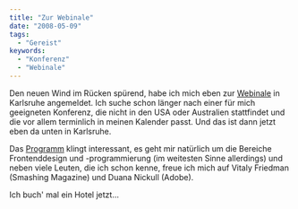 ```yaml
---
title: "Zur Webinale"
date: "2008-05-09"
tags:
  - "Gereist"
keywords:
  - "Konferenz"
  - "Webinale"
---
```


Den neuen Wind im Rücken spürend, habe ich mich eben zur [Webinale](http://createordie.de/webinale/) in Karlsruhe angemeldet. Ich suche schon länger nach einer für mich geeigneten Konferenz, die nicht in den USA oder Australien stattfindet und die vor allem terminlich in meinen Kalender passt. Und das ist dann jetzt eben da unten in Karlsruhe.

Das [Programm](http://it-republik.de/konferenzen/planer/images/webinale08/pdf/webinale_zeitplan.pdf) klingt interessant, es geht mir natürlich um die Bereiche Frontenddesign und -programmierung (im weitesten Sinne allerdings) und neben viele Leuten, die ich schon kenne, freue ich mich auf Vitaly Friedman (Smashing Magazine) und Duana Nickull (Adobe).

Ich buch' mal ein Hotel jetzt…
